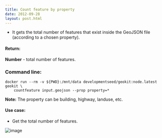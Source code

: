 ```yaml
---
title: Count feature by property
date: 2012-09-28
layout: post.html
---
```


- It gets the total number of features that exist inside the GeoJSON file (according to a chosen property).

#### Return: 

**Number** - total number of features.

### Command line:

```
docker run --rm -v ${PWD}:/mnt/data developmentseed/geokit:node.latest geokit \
    countfeature input.geojson --prop property=*
```

**Note:** The property can be building, highway, landuse, etc.

#### Use case:
- Get the total number of features.  

![image](https://user-images.githubusercontent.com/19536044/46213477-4468ca00-c2fe-11e8-94df-82ef7f65823d.png)
